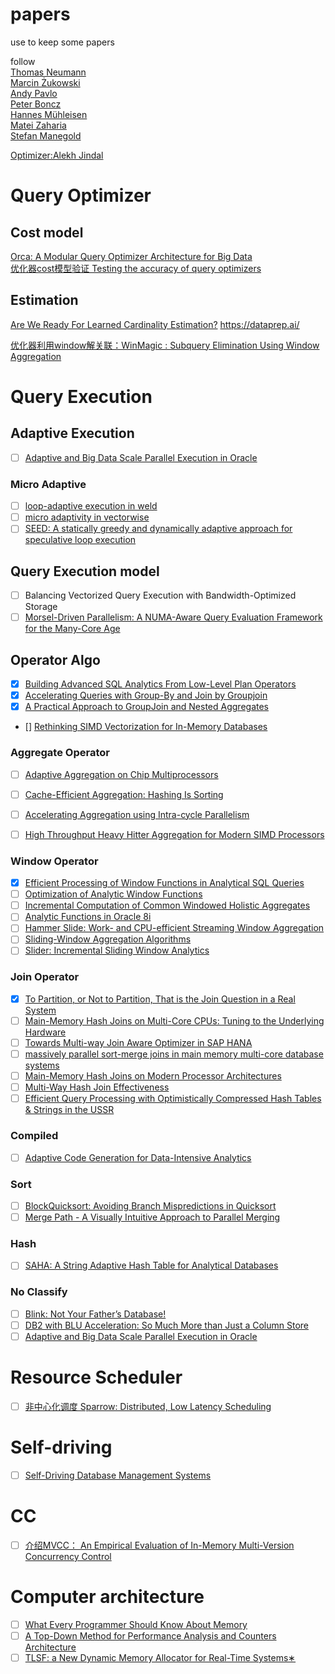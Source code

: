 # papers
use to keep some papers 

follow  
[Thomas Neumann](https://scholar.google.de/citations?hl=zh_CN&user=xSDfDpsAAAAJ&view_op=list_works&sortby=pubdate)  
[Marcin Żukowski](https://scholar.google.com/citations?hl=zh-CN&user=F-TSpooAAAAJ&view_op=list_works&sortby=pubdate)  
[Andy Pavlo](https://scholar.google.com/citations?hl=zh-CN&user=u1UDm4wAAAAJ&view_op=list_works&sortby=pubdate)  
[Peter Boncz](https://scholar.google.com/citations?hl=zh-CN&user=DCIZE1kAAAAJ&view_op=list_works&sortby=pubdate)  
[Hannes Mühleisen](https://scholar.google.com/citations?hl=zh-CN&user=lBF-mDAAAAAJ)  
[Matei Zaharia](https://scholar.google.com/citations?user=I1EvjZsAAAAJ)  
[Stefan Manegold](https://scholar.google.com/citations?hl=en&user=BauIS1IAAAAJ&view_op=list_works&sortby=pubdate)  

[Optimizer:Alekh Jindal](https://scholar.google.com/citations?hl=zh-CN&user=f5vdXEQAAAAJ&view_op=list_works&sortby=pubdate)  



# Query Optimizer

## Cost model

[Orca: A Modular Query Optimizer Architecture for Big Data](https://15721.courses.cs.cmu.edu/spring2016/papers/p337-soliman.pdf)  
[优化器cost模型验证 Testing the accuracy of query optimizers](https://databasescience.files.wordpress.com/2013/01/taqo.pdf)  

## Estimation  
[Are We Ready For Learned Cardinality Estimation?](https://arxiv.org/pdf/2012.06743.pdf)   https://dataprep.ai/    

[优化器利用window解关联：WinMagic : Subquery Elimination Using Window Aggregation ](https://thelackthereof.org/docs/library/cs/database/Zuzarte,%20Calisto%20et%20al:%20Winmagic%20-%20Subquery%20Elimination%20Using%20Window%20Aggregation.pdf)  


# Query Execution   

## Adaptive Execution   

- [ ] [Adaptive and Big Data Scale Parallel Execution in Oracle](http://www.vldb.org/pvldb/vol6/p1102-bellamkonda.pdf)  

### Micro Adaptive  
- [ ] [loop-adaptive execution in weld](https://homepages.cwi.nl/~boncz/msc/2018-RichardGankema.pdf)  
- [ ] [micro adaptivity in vectorwise ](https://15721.courses.cs.cmu.edu/spring2017/papers/20-compilation/p1231-raducanu.pdf)  
- [ ] [SEED: A statically greedy and dynamically adaptive approach for speculative loop execution](https://www.mendeley.com/catalogue/67f6d344-504e-3d3d-bcbe-177bebd73809/)   

## Query Execution model
- [ ] Balancing Vectorized Query Execution with Bandwidth-Optimized Storage
- [ ] [Morsel-Driven Parallelism: A NUMA-Aware Query Evaluation Framework for the Many-Core Age](https://15721.courses.cs.cmu.edu/spring2016/papers/p743-leis.pdf)  

## Operator Algo

- [x] [Building Advanced SQL Analytics From Low-Level Plan Operators](https://db.in.tum.de/~kohn/papers/lolepops-sigmod21.pdf)   
- [x] [Accelerating Queries with Group-By and Join by Groupjoin](http://www.vldb.org/pvldb/vol4/p843-moerkotte.pdf)  
- [x] [A Practical Approach to GroupJoin and Nested Aggregates](https://vldb.org/pvldb/vol14/p2383-fent.pdf)    
- [] [Rethinking SIMD Vectorization for In-Memory Databases](https://moscow.sci-hub.se/4479/6a851a0f49e1bc97ab23d5b1fca25b3e/polychroniou2015.pdf)  

### Aggregate Operator

- [ ] [Adaptive Aggregation on Chip Multiprocessors](https://citeseerx.ist.psu.edu/viewdoc/download?doi=10.1.1.440.8800&rep=rep1&type=pdf)    
- [ ] [Cache-Efficient Aggregation: Hashing Is Sorting](https://dl.acm.org/doi/pdf/10.1145/2723372.2747644)   
- [ ] [Accelerating Aggregation using Intra-cycle Parallelism](https://www.semanticscholar.org/paper/Accelerating-aggregation-using-intra-cycle-Feng-Lo/4f3ba18bad4307a241378731b4c96a6899b56669)   
- [ ] [High Throughput Heavy Hitter Aggregation for Modern SIMD Processors](http://www.cs.columbia.edu/~orestis/damon13.pdf)   


### Window Operator 
- [x] [Efficient Processing of Window Functions in Analytical SQL Queries](https://dl.acm.org/doi/pdf/10.14778/2794367.2794375)   
- [ ] [Optimization of Analytic Window Functions](http://vldb.org/pvldb/vol5/p1244_yucao_vldb2012.pdf)    
- [ ] [Incremental Computation of Common Windowed Holistic Aggregates](https://research.tableau.com/sites/default/files/p1221-wesley.pdf)   
- [ ] [Analytic Functions in Oracle 8i](http://infolab.stanford.edu/infoseminar/archive/SpringY2000/speakers/agupta/paper.pdf)   
- [ ] [Hammer Slide: Work- and CPU-efficient Streaming Window Aggregation](http://www.adms-conf.org/2018-camera-ready/SIMDWindowPaper_ADMS'18.pdf)    
- [ ] [Sliding-Window Aggregation Algorithms](http://hirzels.com/martin/papers/encyc18-sliding-window.pdf)   
- [ ] [Slider: Incremental Sliding Window Analytics](https://dl.acm.org/doi/abs/10.1145/2663165.2663334)   

### Join Operator
- [x] [To Partition, or Not to Partition, That is the Join Question in a Real System](https://dl.acm.org/doi/abs/10.1145/3448016.3452831)  
- [ ] [Main-Memory Hash Joins on Multi-Core CPUs: Tuning to the Underlying Hardware](https://15721.courses.cs.cmu.edu/spring2017/papers/18-hashjoins/balkesen-icde2013.pdf)    
- [ ] [Towards Multi-way Join Aware Optimizer in SAP HANA](http://www.vldb.org/pvldb/vol13/p3019-wi.pdf)   
- [ ] [massively parallel sort-merge joins in main memory multi-core database systems](https://15721.courses.cs.cmu.edu/spring2018/papers/20-sortmergejoins/p1064-albutiu.pdf)   
- [ ] [Main-Memory Hash Joins on Modern Processor Architectures](https://ieeexplore.ieee.org/stamp/stamp.jsp?tp=&arnumber=6778794)   
- [ ] [Multi-Way Hash Join Effectiveness](https://citeseerx.ist.psu.edu/viewdoc/download?doi=10.1.1.706.6219&rep=rep1&type=pdf)   
- [ ] [Efficient Query Processing with Optimistically Compressed Hash Tables & Strings in the USSR](https://ir.cwi.nl/pub/30644/30644.pdf)  

### Compiled
- [ ] [Adaptive Code Generation for Data-Intensive Analytics](http://vldb.org/pvldb/vol14/p929-zhang.pdf)    

### Sort
- [ ] [BlockQuicksort: Avoiding Branch Mispredictions in Quicksort](https://drops.dagstuhl.de/opus/volltexte/2016/6389/pdf/LIPIcs-ESA-2016-38.pdf)  
- [ ] [Merge Path - A Visually Intuitive Approach to Parallel Merging](https://arxiv.org/pdf/1406.2628.pdf)  

### Hash   
- [ ] [SAHA: A String Adaptive Hash Table for Analytical Databases](https://www.mendeley.com/catalogue/18cb3527-49ec-39bd-aaa5-2f4de5df7898/)   

### No Classify
- [ ] [Blink: Not Your Father’s Database!](https://link.springer.com/chapter/10.1007/978-3-642-33500-6_1)  
- [ ] [DB2 with BLU Acceleration: So Much More than Just a Column Store](https://researcher.watson.ibm.com/researcher/files/us-ipandis/vldb13db2blu.pdf)    
- [ ] [Adaptive and Big Data Scale Parallel Execution in Oracle](http://www.vldb.org/pvldb/vol6/p1102-bellamkonda.pdf)   

# Resource Scheduler
- [ ] [非中心化调度 Sparrow: Distributed, Low Latency Scheduling](https://cs.stanford.edu/~matei/papers/2013/sosp_sparrow.pdf)  

# Self-driving

- [ ] [Self-Driving Database Management Systems](https://www.pdl.cmu.edu/PDL-FTP/Database/p42-pavlo-cidr17.pdf)  

# CC  

- [ ] [介绍MVCC： An Empirical Evaluation of In-Memory Multi-Version Concurrency Control](https://jiekun.dev/posts/mvcc/)

# Computer architecture
- [ ] [What Every Programmer Should Know About Memory](https://people.freebsd.org/~lstewart/articles/cpumemory.pdf)   
- [ ] [A Top-Down Method for Performance Analysis and Counters Architecture](https://ieeexplore.ieee.org/document/6844459)    
- [ ] [TLSF: a New Dynamic Memory Allocator for Real-Time Systems∗](http://www.gii.upv.es/tlsf/files/ecrts04_tlsf.pdf)    
